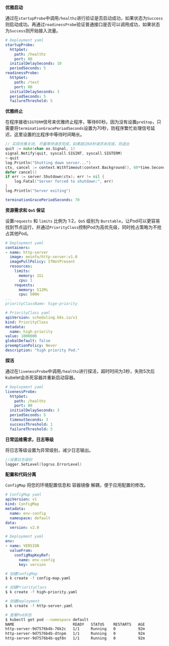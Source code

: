 **优雅启动**

通过在`startupProbe`中调用`/healthz`进行验证是否启动成功，如果状态为`Success`则启动成功。再通过`readinessProbe`验证普通接口是否可以调用成功，如果状态为`Success`则开始接入流量。

```yaml
# Deployment yaml
startupProbe:
  httpGet:
    path: /healthz
    port: 80
  initialDelaySeconds: 10
  periodSeconds: 5
readinessProbe:
  httpGet:
    path: /test
    port: 80
  initialDelaySeconds: 3
  periodSeconds: 5
  failureThreshold: 5
```

**优雅终止**

在程序接收`SIGTERM`信号来优雅终止程序，等待60秒。因为没有设置`preStop`，只需要将`terminationGracePeriodSeconds`设置为70秒，防程序繁忙处理信号延迟，这里设置的比程序中等待时间略长。

```go
// 实现优雅关闭, 尽量等待请求完成，如果超过60秒请求未完成，则退出
quit := make(chan os.Signal, 1)
signal.Notify(quit, syscall.SIGINT, syscall.SIGTERM)
<-quit
log.Println("Shutting down server...")
ctx, cancel := context.WithTimeout(context.Background(), 60*time.Second)
defer cancel()
if err := server.Shutdown(ctx); err != nil {
	log.Fatal("Server forced to shutdown:", err)
}
log.Println("Server exiting")
```

```yaml
terminationGracePeriodSeconds: 70
```

**资源需求和 `QoS` 保证**

设置`requests` 和 `limits` 比例为 1:2，`QoS` 级别为 `Burstable`，让Pod可以更容易找到节点运行，并通过`PriorityClass`控制Pod为高优先级，同时抢占策略为不抢占其他Pod。

```yaml
# Deployment yaml
containers:
- name: http-server
  image: eeinfo/http-server:v1.0
  imagePullPolicy: IfNotPresent   
  resources:
    limits:
      memory: 1Gi
      cpu: 1
    requests:
      memory: 512Mi
      cpu: 500m
...
priorityClassName: hige-priority
```

```yaml
# PriorityClass yaml
apiVersion: scheduling.k8s.io/v1
kind: PriorityClass
metadata:
  name: high-priority
value: 1000000
globalDefault: false
preemptionPolicy: Never
description: "high priority Pod."
```

**探活**

通过在`livenessProbe`中调用`/healthz`进行探活，超时时间为3秒，失败5次后kubelet会杀死容器并重新启动容器。

```yaml
# Deployment yaml
livenessProbe:
  httpGet:
    path: /healthz
    port: 80
  initialDelaySeconds: 3
  periodSeconds: 5
  timeoutSeconds: 3
  successThreshold: 1
  failureThreshold: 5
```

**日常运维需求，日志等级**

将日志等级设置为异常级别，减少日志输出。

```go
//设置日志级别
logger.SetLevel(logrus.ErrorLevel)
```

**配置和代码分离**

`ConfigMap` 将您的环境配置信息和 容器镜像 解耦，便于应用配置的修改。

```yaml
# ConfigMap yaml
apiVersion: v1
kind: ConfigMap
metadata:
  name: env-config
  namespace: default
data:
  version: v2.0
```

```yaml
# Deployment yaml
env:
- name: VERSION
  valueFrom:
    configMapKeyRef:
      name: env-config
      key: version
```

```bash
# 创建ConfigMap
$ k create -f config-map.yaml 

# 创建PriorityClass
$ k create -f high-priority.yaml 

# 创建Deployment
$ k create -f http-server.yaml 

# 查看Pod状态
$ kubectl get pod --namespace default
NAME                          READY   STATUS    RESTARTS   AGE
http-server-9d7576b4b-76k2c   1/1     Running   0          92m
http-server-9d7576b4b-dtnpm   1/1     Running   0          92m
http-server-9d7576b4b-qqf8n   1/1     Running   0          92m

```


